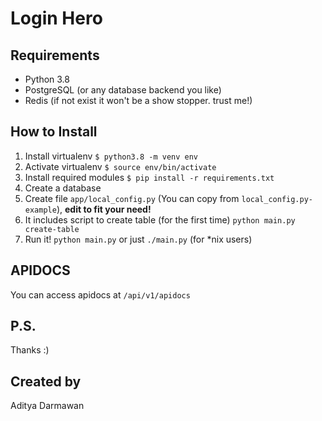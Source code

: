 # Login Hero

## Requirements
- Python 3.8
- PostgreSQL (or any database backend you like)
- Redis (if not exist it won't be a show stopper. trust me!)


## How to Install

1. Install virtualenv  ```$ python3.8 -m venv env```
2. Activate virtualenv ```$ source env/bin/activate```
3. Install required modules ```$ pip install -r requirements.txt```
4. Create a database
5. Create file ```app/local_config.py``` (You can copy from ```local_config.py-example```), **edit to fit your need!**
4. It includes script to create table (for the first time)  ```python main.py create-table```
5. Run it! ```python main.py``` or just ```./main.py``` (for *nix users)

## APIDOCS
You can access apidocs at ```/api/v1/apidocs```

## P.S.
Thanks :)


## Created by
Aditya Darmawan
